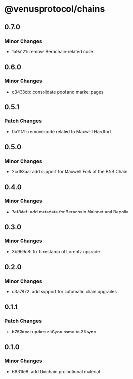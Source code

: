 # @venusprotocol/chains

## 0.7.0

### Minor Changes

- 1a9a121: remove Berachain-related code

## 0.6.0

### Minor Changes

- c3433cb: consolidate pool and market pages

## 0.5.1

### Patch Changes

- 0a11f7f: remove code related to Maxwell Hardfork

## 0.5.0

### Minor Changes

- 2cd83aa: add support for Maxwell Fork of the BNB Chain

## 0.4.0

### Minor Changes

- 7ef8def: add metadata for Berachain Mainnet and Bepolia

## 0.3.0

### Minor Changes

- 3b969c8: fix timestamp of Lorentz upgrade

## 0.2.0

### Minor Changes

- c3a7872: add support for automatic chain upgrades

## 0.1.1

### Patch Changes

- b753dcc: update zkSync name to ZKsync

## 0.1.0

### Minor Changes

- 68311e8: add Unichain promotional material
